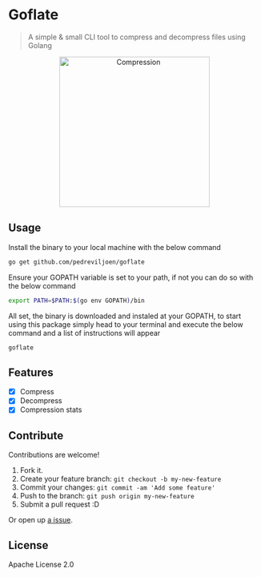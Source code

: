 # Goflate

> A simple & small CLI tool to compress and decompress files using Golang

<div align="center">
	<img src="assets/shrink.gif" alt="Compression" height="300px">
</div>

##  Usage

Install the binary to your local machine with the below command

```sh
go get github.com/pedreviljoen/goflate
```

Ensure your GOPATH variable is set to your path, if not you can do so with the below command

```sh
export PATH=$PATH:$(go env GOPATH)/bin
```

All set, the binary is downloaded and instaled at your GOPATH, to start using this package simply head to your terminal and execute the below command and a list of instructions will appear

```sh 
goflate
```

## Features

- [x] Compress
- [x] Decompress
- [x] Compression stats

## Contribute

Contributions are welcome!

1. Fork it.
2. Create your feature branch: `git checkout -b my-new-feature`
3. Commit your changes: `git commit -am 'Add some feature'`
4. Push to the branch: `git push origin my-new-feature`
5. Submit a pull request :D

Or open up [a issue](https://github.com/pedreviljoen/go-flate/issues).

## License

Apache License 2.0
